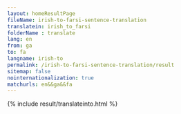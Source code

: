 ```yaml
---
layout: homeResultPage
fileName: irish-to-farsi-sentence-translation
translatein: irish_to_farsi
folderName : translate
lang: en
from: ga
to: fa
langname: irish-to
permalink: /irish-to-farsi-sentence-translation/result
sitemap: false
nointernationalization: true
matchurls: en&&ga&&fa
---
```

{% include result/translateinto.html %}

<script src="/js/result/translation.js" data-foldername="{{page.folderName}}" data-lang="{{page.lang}}"></script>
